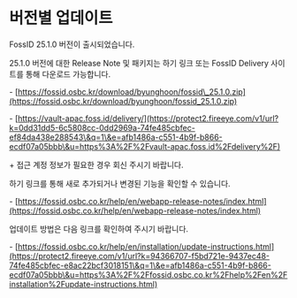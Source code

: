 # 버전별 업데이트

FossID 25.1.0 버전이 출시되었습니다.

&#x20;&#x20;

25.1.0 버전에 대한 Release Note 및 패키지는 하기 링크 또는 FossID Delivery 사이트를 통해 다운로드 가능합니다.

\- [https://fossid.osbc.kr/download/byunghoon/fossid\_25.1.0.zip](https://fossid.osbc.kr/download/byunghoon/fossid_25.1.0.zip)

\- [https://vault-apac.foss.id/delivery/](https://protect2.fireeye.com/v1/url?k=0dd31dd5-6c5808cc-0dd2969a-74fe485cbfec-ef84da438e288543\&q=1\&e=afb1486a-c551-4b9f-b866-ecdf07a05bbb\&u=https%3A%2F%2Fvault-apac.foss.id%2Fdelivery%2F)

\+ 접근 계정 정보가 필요한 경우 회신 주시기 바랍니다.

&#x20;

하기 링크를 통해 새로 추가되거나 변경된 기능을 확인할 수 있습니다.&#x20;

\- [https://fossid.osbc.co.kr/help/en/webapp-release-notes/index.html](https://fossid.osbc.co.kr/help/en/webapp-release-notes/index.html)

&#x20;

&#x20;업데이트 방법은 다음 링크를 확인하여 주시기 바랍니다.

\- [https://fossid.osbc.co.kr/help/en/installation/update-instructions.html](https://protect2.fireeye.com/v1/url?k=94366707-f5bd721e-9437ec48-74fe485cbfec-e8ac22bcf3018151\&q=1\&e=afb1486a-c551-4b9f-b866-ecdf07a05bbb\&u=https%3A%2F%2Ffossid.osbc.co.kr%2Fhelp%2Fen%2Finstallation%2Fupdate-instructions.html)
